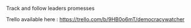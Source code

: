 Track and follow leaders promesses

Trello available here : https://trello.com/b/9HB0o6mT/democracywatcher
